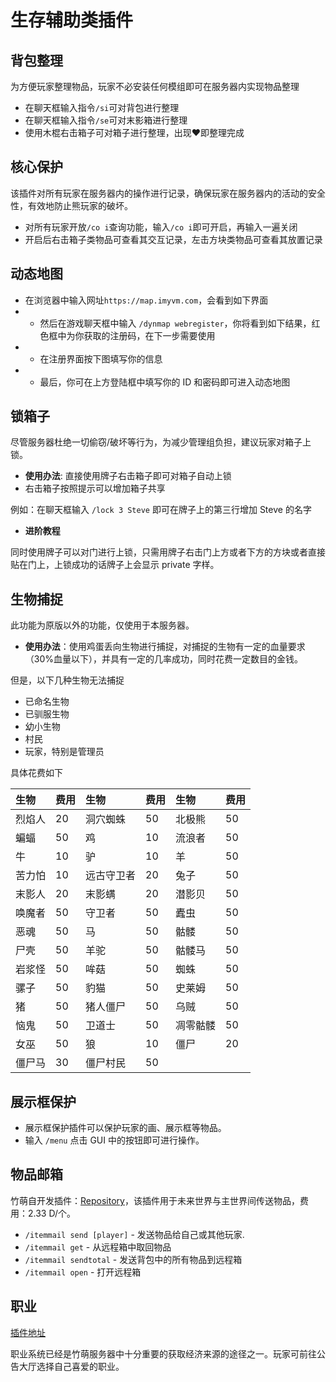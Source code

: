# 生存辅助类插件

## 背包整理

为方便玩家整理物品，玩家不必安装任何模组即可在服务器内实现物品整理

* 在聊天框输入指令`/si`可对背包进行整理
* 在聊天框输入指令`/se`可对末影箱进行整理
* 使用木棍右击箱子可对箱子进行整理，出现♥即整理完成

## 核心保护

该插件对所有玩家在服务器内的操作进行记录，确保玩家在服务器内的活动的安全性，有效地防止熊玩家的破坏。

* 对所有玩家开放`/co i`查询功能，输入`/co i`即可开启，再输入一遍关闭
* 开启后右击箱子类物品可查看其交互记录，左击方块类物品可查看其放置记录

## 动态地图

* 在浏览器中输入网址`https://map.imyvm.com`，会看到如下界面
* * 然后在游戏聊天框中输入 `/dynmap webregister`，你将看到如下结果，红色框中为你获取的注册码，在下一步需要使用
* * 在注册界面按下图填写你的信息
* * 最后，你可在上方登陆框中填写你的 ID 和密码即可进入动态地图

## 锁箱子

尽管服务器杜绝一切偷窃/破坏等行为，为减少管理组负担，建议玩家对箱子上锁。

* **使用办法**: 直接使用牌子右击箱子即可对箱子自动上锁
* 右击箱子按照提示可以增加箱子共享

例如：在聊天框输入 `/lock 3 Steve` 即可在牌子上的第三行增加 Steve 的名字

* **进阶教程**

同时使用牌子可以对门进行上锁，只需用牌子右击门上方或者下方的方块或者直接贴在门上，上锁成功的话牌子上会显示 private 字样。

## 生物捕捉

此功能为原版以外的功能，仅使用于本服务器。

* **使用办法**：使用鸡蛋丢向生物进行捕捉，对捕捉的生物有一定的血量要求（30%血量以下），并具有一定的几率成功，同时花费一定数目的金钱。

但是，以下几种生物无法捕捉

* 已命名生物
* 已驯服生物
* 幼小生物
* 村民
* 玩家，特别是管理员

具体花费如下

| 生物  | 费用  | 生物  | 费用  | 生物  | 费用  |
| :--- | :--- | :--- | :--- | :--- | :--- |
| 烈焰人 | 20 | 洞穴蜘蛛 | 50 | 北极熊 | 50  |
| 蝙蝠 | 50 | 鸡 | 10 | 流浪者 | 50  |
| 牛 | 10 | 驴 | 10 | 羊  | 50  |
| 苦力怕 | 10 | 远古守卫者 | 20 | 兔子  | 50  |
| 末影人 | 20 | 末影螨 | 20 | 潜影贝 | 50  |
| 唤魔者 | 50 | 守卫者 | 50 |  蠹虫 | 50  |
| 恶魂 | 50 | 马 | 50 | 骷髅 | 50  |
| 尸壳 | 50  | 羊驼 | 50  | 骷髅马 | 50  |
| 岩浆怪 | 50  | 哞菇 | 50  | 蜘蛛 | 50  |
| 骡子 | 50  | 豹猫 | 50  | 史莱姆  | 50  |
| 猪 | 50  | 猪人僵尸 | 50  |  乌贼 | 50  |
| 恼鬼 | 50  | 卫道士 | 50  | 凋零骷髅 | 50  |
| 女巫 | 50  | 狼  | 10 | 僵尸  | 20  |
| 僵尸马 | 30 | 僵尸村民 | 50 |  |  |

## 展示框保护

* 展示框保护插件可以保护玩家的画、展示框等物品。
* 输入 `/menu` 点击 GUI 中的按钮即可进行操作。

## 物品邮箱

竹萌自开发插件：[Repository](https://github.com/ImyvmCircle/ItemMail|)，该插件用于未来世界与主世界间传送物品，费用：2.33 D/个。

* `/itemmail send [player]` - 发送物品给自己或其他玩家.
* `/itemmail get` - 从远程箱中取回物品
* `/itemmail sendtotal` - 发送背包中的所有物品到远程箱
* `/itemmail open` - 打开远程箱

## 职业

[插件地址](https://www.spigotmc.org/resources/jobs-reborn.4216/)

职业系统已经是竹萌服务器中十分重要的获取经济来源的途径之一。玩家可前往公告大厅选择自己喜爱的职业。

